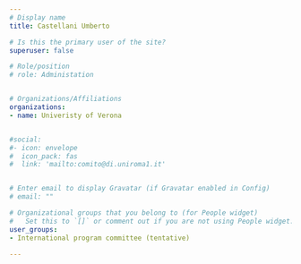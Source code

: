 ```yaml
---
# Display name
title: Castellani Umberto

# Is this the primary user of the site?
superuser: false

# Role/position
# role: Administation


# Organizations/Affiliations
organizations:
- name: Univeristy of Verona


#social:
#- icon: envelope
#  icon_pack: fas
#  link: 'mailto:comito@di.uniroma1.it'


# Enter email to display Gravatar (if Gravatar enabled in Config)
# email: ""

# Organizational groups that you belong to (for People widget)
#   Set this to `[]` or comment out if you are not using People widget.
user_groups:
- International program committee (tentative)

---
```

